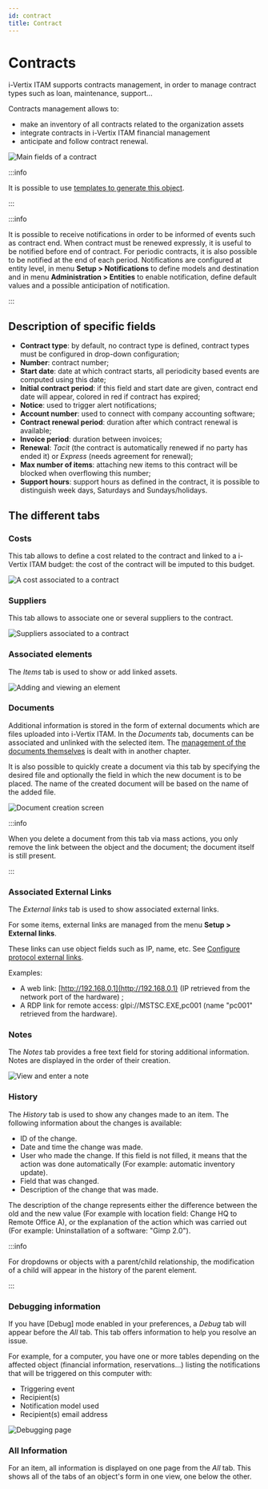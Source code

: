 ```yaml
---
id: contract
title: Contract
---
```


# Contracts

i-Vertix ITAM supports contracts management, in order to manage contract types
such as loan, maintenance, support...

Contracts management allows to:

- make an inventory of all contracts related to the organization assets
- integrate contracts in i-Vertix ITAM financial management
- anticipate and follow contract renewal.

![Main fields of a contract](../../assets/modules/management/images/contract.png)

:::info

It is possible to use
[templates to generate this object](../overview/templates).

:::

:::info

It is possible to receive notifications in order to be informed of
events such as contract end. When contract must be renewed expressly,
it is useful to be notified before end of contract. For periodic
contracts, it is also possible to be notified at the end of each
period. Notifications are configured at entity level, in menu **Setup
\> Notifications** to define models and destination and in menu
**Administration \> Entities** to enable notification, define default
values and a possible anticipation of notification.

:::

## Description of specific fields

- **Contract type**: by default, no contract type is defined, contract
  types must be configured in drop-down configuration;
- **Number**: contract number;
- **Start date**: date at which contract starts, all periodicity based
  events are computed using this date;
- **Initial contract period**: if this field and start date are given,
  contract end date will appear, colored in red if contract has expired;
- **Notice**: used to trigger alert notifications;
- **Account number**: used to connect with company accounting software;
- **Contract renewal period**: duration after which contract renewal is
  available;
- **Invoice period**: duration between invoices;
- **Renewal**: *Tacit* (the contract is automatically renewed if no
  party has ended it) or *Express* (needs agreement for renewal);
- **Max number of items**: attaching new items to this contract will be
  blocked when overflowing this number;
- **Support hours**: support hours as defined in the contract, it is
  possible to distinguish week days, Saturdays and Sundays/holidays.

## The different tabs

### Costs

This tab allows to define a cost related to the contract and linked to a
i-Vertix ITAM budget: the cost of the contract will be imputed to this budget.

![A cost associated to a contract](../../assets/modules/management/images/cost.png)

### Suppliers

This tab allows to associate one or several suppliers to the contract.

![Suppliers associated to a contract](../../assets/modules/management/images/suppliers-contract.png)

### Associated elements

The *Items* tab is used to show or add linked assets.

![Adding and viewing an element](../../assets/modules/tabs/images/elements.png)

### Documents

Additional information is stored in the form of external documents which
are files uploaded into i-Vertix ITAM. In the *Documents* tab, documents can be
associated and unlinked with the selected item. The
[management of the documents themselves](/asset-management/modules/management/documents) is dealt with in another chapter.

It is also possible to quickly create a document via this tab by
specifying the desired file and optionally the field in which the new
document is to be placed. The name of the created document will be based
on the name of the added file.

![Document creation screen](../../assets/modules/tabs/images/documents.png)

:::info

When you delete a document from this tab via mass actions, you only
remove the link between the object and the document; the document
itself is still present.

:::

### Associated External Links

The *External links* tab is used to show associated external links.

For some items, external links are managed from the menu **Setup \>
External links**.

These links can use object fields such as IP, name, etc. See
[Configure protocol external links](/asset-management/modules/configuration/external_links).

Examples:

- A web link: [http://192.168.0.1](http://192.168.0.1) (IP retrieved from the network port
  of the hardware) ;
- A RDP link for remote access: glpi://MSTSC.EXE,pc001 (name "pc001"
  retrieved from the hardware).

### Notes

The *Notes* tab provides a free text field for storing additional
information. Notes are displayed in the order of their creation.

![View and enter a note](../../assets/modules/tabs/images/notes.png)

### History

The *History* tab is used to show any changes made to an item. The
following information about the changes is available:

- ID of the change.
- Date and time the change was made.
- User who made the change. If this field is not filled, it means that
  the action was done automatically (For example: automatic inventory
  update).
- Field that was changed.
- Description of the change that was made.

The description of the change represents either the difference between
the old and the new value (For example with location field: Change HQ to
Remote Office A), or the explanation of the action which was carried out
(For example: Uninstallation of a software: "Gimp 2.0").

:::info

For dropdowns or objects with a parent/child relationship, the
modification of a child will appear in the history of the parent
element.

:::

### Debugging information

If you have [Debug] mode enabled in your preferences, a
*Debug* tab will appear before the *All* tab. This tab offers
information to help you resolve an issue.

For example, for a computer, you have one or more tables depending on
the affected object (financial information, reservations...) listing
the notifications that will be triggered on this computer with:

- Triggering event
- Recipient(s)
- Notification model used
- Recipient(s) email address

![Debugging page](../../assets/modules/tabs/images/debug.png)

### All Information

For an item, all information is displayed on one page from the *All*
tab. This shows all of the tabs of an object's form in one view, one
below the other.
